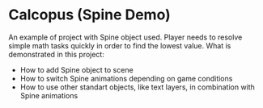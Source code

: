 # Calcopus (Spine Demo)

An example of project with Spine object used. Player needs to resolve simple math tasks quickly in order to find the lowest value.
What is demonstrated in this project:

- How to add Spine object to scene
- How to switch Spine animations depending on game conditions
- How to use other standart objects, like text layers, in combination with Spine animations
